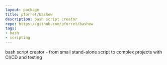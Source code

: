 ```yaml
---
layout: package
title: pforret/bashew
description: bash script creator
repo: https://github.com/pforret/bashew
tags:
- bash
- scripting
---
```

bash script creator - from small stand-alone script to complex projects with CI/CD and testing

